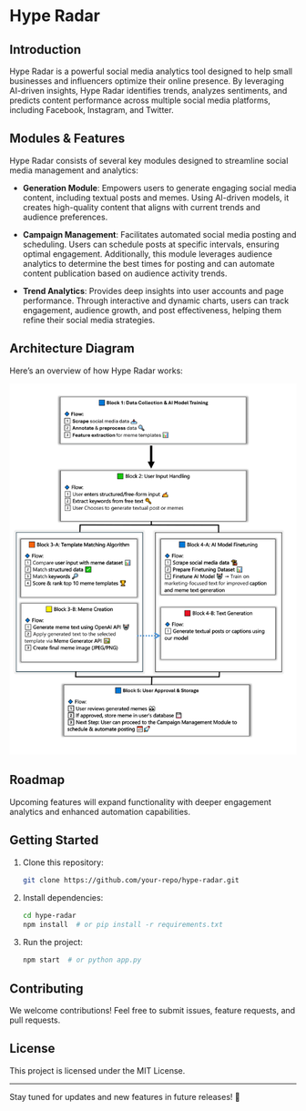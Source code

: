 # Hype Radar

## Introduction

Hype Radar is a powerful social media analytics tool designed to help small businesses and influencers optimize their online presence. By leveraging AI-driven insights, Hype Radar identifies trends, analyzes sentiments, and predicts content performance across multiple social media platforms, including Facebook, Instagram, and Twitter.

## Modules & Features

Hype Radar consists of several key modules designed to streamline social media management and analytics:

- **Generation Module**: Empowers users to generate engaging social media content, including textual posts and memes. Using AI-driven models, it creates high-quality content that aligns with current trends and audience preferences.

- **Campaign Management**: Facilitates automated social media posting and scheduling. Users can schedule posts at specific intervals, ensuring optimal engagement. Additionally, this module leverages audience analytics to determine the best times for posting and can automate content publication based on audience activity trends.

- **Trend Analytics**: Provides deep insights into user accounts and page performance. Through interactive and dynamic charts, users can track engagement, audience growth, and post effectiveness, helping them refine their social media strategies.

## Architecture Diagram

Here’s an overview of how Hype Radar works:

![Hype Radar Diagram](assets/diagram-1.png)

## Roadmap

Upcoming features will expand functionality with deeper engagement analytics and enhanced automation capabilities.

## Getting Started

1. Clone this repository:
   ```sh
   git clone https://github.com/your-repo/hype-radar.git
   ```
2. Install dependencies:
   ```sh
   cd hype-radar
   npm install  # or pip install -r requirements.txt
   ```
3. Run the project:
   ```sh
   npm start  # or python app.py
   ```

## Contributing

We welcome contributions! Feel free to submit issues, feature requests, and pull requests.

## License

This project is licensed under the MIT License.

---

Stay tuned for updates and new features in future releases! 🚀
